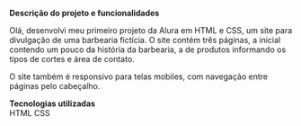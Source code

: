 **Descrição do projeto e funcionalidades**

Olá, desenvolvi meu primeiro projeto da Alura em HTML e CSS, um site para divulgação de uma barbearia fictícia.
O site contém três páginas, a inicial contendo um pouco da história da barbearia, a de produtos informando os tipos de cortes e área de contato.

O site também é responsivo para telas mobiles, com navegação entre páginas pelo cabeçalho.

**Tecnologias utilizadas**<br>
HTML
CSS
